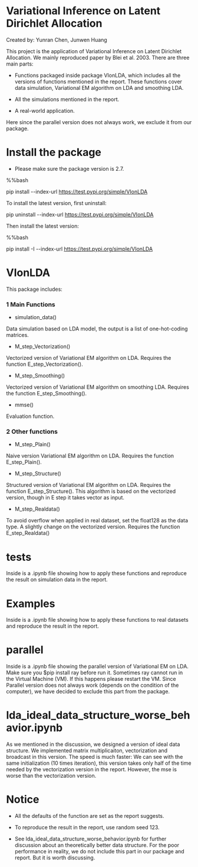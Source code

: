 # Variational Inference on Latent Dirichlet Allocation

Created by: Yunran Chen, Junwen Huang

This project is the application of Variational Inference on Latent Dirichlet Allocation. We mainly reproduced paper by Blei et al. 2003. There are three main parts: 

* Functions packaged inside package VIonLDA, which includes all the versions of functions mentioned in the report. These functions cover data simulation, Variational EM algorithm on LDA and smoothing LDA. 

* All the simulations mentioned in the report. 

* A real-world application.

Here since the parallel version does not always work, we exclude it from our package.

# Install the package

* Please make sure the package version is 2.7. 

%%bash

pip install --index-url https://test.pypi.org/simple/VIonLDA

To install the latest version, first uninstall:

pip uninstall --index-url https://test.pypi.org/simple/VIonLDA

Then install the latest version:

%%bash

pip install -I --index-url https://test.pypi.org/simple/VIonLDA


# VIonLDA

This package includes:

### 1 Main Functions 

* simulation_data()

Data simulation based on LDA model, the output is a list of one-hot-coding matrices.

* M_step_Vectorization()

Vectorized version of Variational EM algorithm on LDA. Requires the function E_step_Vectorization().

* M_step_Smoothing()

Vectorized version of Variational EM algorithm on smoothing LDA. Requires the function E_step_Smoothing(). 

* mmse()

Evaluation function.

### 2 Other functions 

* M_step_Plain()

Naive version Variational EM algorithm on LDA. Requires the function E_step_Plain().

* M_step_Structure()

Structured version of Variational EM algorithm on LDA. Requires the function E_step_Structure(). This algorithm is based on the vectorized version, though in E step it takes vector as input.

* M_step_Realdata()

To avoid overflow when applied in real dataset, set the float128 as the data type. A slightly change on the vectorized version. Requires the function E_step_Realdata()

# tests

Inside is a .ipynb file showing how to apply these functions and reproduce the result on simulation data in the report. 

# Examples

Inside is a .ipynb file showing how to apply these functions to real datasets and reproduce the result in the report.

# parallel

Inside is a .ipynb file showing the parallel version of Variational EM on LDA. Make sure you $pip install ray before run it. Sometimes ray cannot run in the Virtual Machine (VM). If this happens please restart the VM. Since Parallel version does not always work (depends on the condition of the computer), we have decided to exclude this part from the package.

# lda_ideal_data_structure_worse_behavior.ipynb

As we mentioned in the discussion, we designed a version of ideal data structure. We implemented matrix multiplicaiton, vectorization and broadcast in this version. The speed is much faster: We can see with the same initialization (10 times iteration), this version takes only half of the time needed by the vectorization version in the report. However, the mse is worse than the vectorization version.

# Notice

- All the defaults of the function are set as the report suggests. 

- To reproduce the result in the report, use random seed 123.

- See lda_ideal_data_structure_worse_behavior.ipynb for further discussion about an theoretically better data structure. For the poor performance in reality, we do not include this part in our package and report. But it is worth discussing. 
